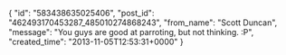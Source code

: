  {
   "id": "583438635025406",
   "post_id": "462493170453287_485010274868243",
   "from_name": "Scott Duncan",
   "message": "You guys are good at parroting, but not thinking. :P",
   "created_time": "2013-11-05T12:53:31+0000"
 }
